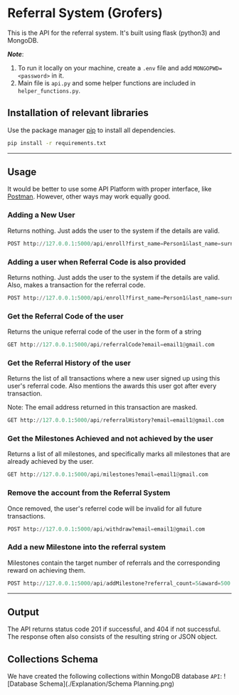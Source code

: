 # Referral System (Grofers)

This is the API for the referral system. It's built using flask (python3) and MongoDB.

___Note___: 
1. To run it locally on your machine, create a ```.env``` file and add ```MONGOPWD=<password>``` in it.
2. Main file is ```api.py``` and some helper functions are included in ```helper_functions.py```.

## Installation of relevant libraries

Use the package manager [pip](https://pip.pypa.io/en/stable/) to install all dependencies.

```bash
pip install -r requirements.txt
```
***
## Usage

It would be better to use some API Platform with proper interface, like [Postman](https://www.postman.com/downloads/). However, other ways may work equally good.

### Adding a New User
Returns nothing. Just adds the user to the system if the details are valid.
```python
POST http://127.0.0.1:5000/api/enroll?first_name=Person1&last_name=surname&email=email1@gmail.com&password=MyPassword&phone_number=9999999999
```

### Adding a user when Referral Code is also provided
Returns nothing. Just adds the user to the system if the details are valid. Also, makes a transaction for the referral code.
```python
POST http://127.0.0.1:5000/api/enroll?first_name=Person1&last_name=surname&email=email1@gmail.com&password=MyPassword&phone_number=9999999999&referred_by=a71ec160-6aca-412c-830a-0c1606a1501d
```

### Get the Referral Code of the user
Returns the unique referral code of the user in the form of a string
```python
GET http://127.0.0.1:5000/api/referralCode?email=email1@gmail.com
```

### Get the Referral History of the user
Returns the list of all transactions where a new user signed up using this user's referral code. Also mentions the awards this user got after every transaction. 

Note: The email address returned in this transaction are masked.
```python
GET http://127.0.0.1:5000/api/referralHistory?email=email1@gmail.com
```

### Get the Milestones Achieved and not achieved by the user
Returns a list of all milestones, and specifically marks all milestones that are already achieved by the user.
```python
GET http://127.0.0.1:5000/api/milestones?email=email1@gmail.com
```

### Remove the account from the Referral System
Once removed, the user's referrel code will be invalid for all future transactions.
```python
POST http://127.0.0.1:5000/api/withdraw?email=email1@gmail.com
```

### Add a new Milestone into the referral system
Milestones contain the target number of referrals and the corresponding reward on achieving them.
```python
POST http://127.0.0.1:5000/api/addMilestone?referral_count=5&award=500
```
***
## Output
The API returns status code 201 if successful, and 404 if not successful. The response often also consists of the resulting string or JSON object.

## Collections Schema

We have created the following collections within MongoDB database ```API```:
![Database Schema](./Explanation/Schema Planning.png)